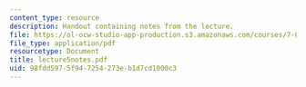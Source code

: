 ```yaml
---
content_type: resource
description: Handout containing notes from the lecture.
file: https://ol-ocw-studio-app-production.s3.amazonaws.com/courses/7-012-introduction-to-biology-fall-2004/98fdd5975f947254273eb1d7cd1000c3_lecture5notes.pdf
file_type: application/pdf
resourcetype: Document
title: lecture5notes.pdf
uid: 98fdd597-5f94-7254-273e-b1d7cd1000c3
---
```

